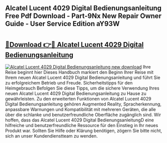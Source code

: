 ## Alcatel Lucent 4029 Digital Bedienungsanleitung Free Pdf Download - Part-9Nx New Repair Owner Guide - User Service Edition aY93W

# <h2><a href="http://df40kjy.blite.top/?on=Alcatel+Lucent+4029+Digital+Bedienungsanleitung">🔗Download 👉🔴 Alcatel Lucent 4029 Digital Bedienungsanleitung</a></h2>

[![Alcatel Lucent 4029 Digital Bedienungsanleitung new download](https://i.imgur.com/lujVjoI.png)](http://df40kjy.blite.top/?on=Alcatel+Lucent+4029+Digital+Bedienungsanleitung)
Ihre Reise beginnt hier Dieses Handbuch markiert den Beginn Ihrer Reise mit Ihrem neuen Alcatel Lucent 4029 Digital Bedienungsanleitung und führt Sie zu erfolgreichem Betrieb und Freude. Sicherheitstipps für den Heimgebrauch Befolgen Sie diese Tipps, um die sichere Verwendung Ihres neuen Alcatel Lucent 4029 Digital Bedienungsanleitung zu Hause zu gewährleisten. Zu den erweiterten Funktionen von Alcatel Lucent 4029 Digital Bedienungsanleitung gehören Augmented Reality, Spracherkennung, anpassbare Warnungen und Kompatibilität mit mehreren Geräten, die alle über die schlanke und benutzerfreundliche Oberfläche zugänglich sind. Wir hoffen, dass das Alcatel Lucent 4029 Digital BedienungsanleitungD eine hilfreiche und benutzerfreundliche Ressource für den Einstieg in Ihr neues Produkt war. Sollten Sie Hilfe oder Klärung benötigen, zögern Sie bitte nicht, sich an unser Kundendienstteam zu wenden.
